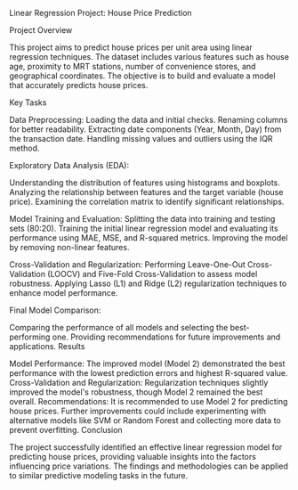 Linear Regression Project: House Price Prediction

Project Overview

This project aims to predict house prices per unit area using linear regression techniques. The dataset includes various features such as house age, proximity to MRT stations, number of convenience stores, and geographical coordinates. The objective is to build and evaluate a model that accurately predicts house prices.

Key Tasks

Data Preprocessing:
Loading the data and initial checks.
Renaming columns for better readability.
Extracting date components (Year, Month, Day) from the transaction date.
Handling missing values and outliers using the IQR method.

Exploratory Data Analysis (EDA):

Understanding the distribution of features using histograms and boxplots.
Analyzing the relationship between features and the target variable (house price).
Examining the correlation matrix to identify significant relationships.

Model Training and Evaluation:
Splitting the data into training and testing sets (80:20).
Training the initial linear regression model and evaluating its performance using MAE, MSE, and R-squared metrics.
Improving the model by removing non-linear features.

Cross-Validation and Regularization:
Performing Leave-One-Out Cross-Validation (LOOCV) and Five-Fold Cross-Validation to assess model robustness.
Applying Lasso (L1) and Ridge (L2) regularization techniques to enhance model performance.

Final Model Comparison:

Comparing the performance of all models and selecting the best-performing one.
Providing recommendations for future improvements and applications.
Results

Model Performance: The improved model (Model 2) demonstrated the best performance with the lowest prediction errors and highest R-squared value.
Cross-Validation and Regularization: Regularization techniques slightly improved the model's robustness, though Model 2 remained the best overall.
Recommendations: It is recommended to use Model 2 for predicting house prices. Further improvements could include experimenting with alternative models like SVM or Random Forest and collecting more data to prevent overfitting.
Conclusion

The project successfully identified an effective linear regression model for predicting house prices, providing valuable insights into the factors influencing price variations. The findings and methodologies can be applied to similar predictive modeling tasks in the future.
